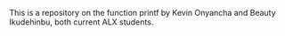 This is a repository on the function printf by Kevin Onyancha and Beauty Ikudehinbu, both current ALX students.
